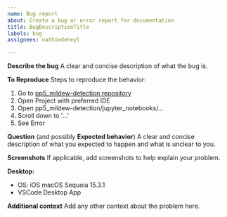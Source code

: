 ```yaml
---
name: Bug report
about: Create a bug or error report for documentation
title: BugDescriptionTitle
labels: bug
assignees: nathiedeheyl

---
```


**Describe the bug**
A clear and concise description of what the bug is.

**To Reproduce**
Steps to reproduce the behavior:
1. Go to [pp5_mildew-detection repository](https://github.com/nathiedeheyl/pp5_mildew-detection) 
2. Open Project with preferred IDE
3. Open pp5_mildew-detection/jupyter_notebooks/...
4. Scroll down to '...'
5. See Error

**Question** (and possibly **Expected behavior**)
A clear and concise description of what you expected to happen and what is unclear to you.

**Screenshots**
If applicable, add screenshots to help explain your problem.

**Desktop:**
 - OS: iOS macOS Sequoia 15.3.1
 - VSCode Desktop App

**Additional context**
Add any other context about the problem here.
